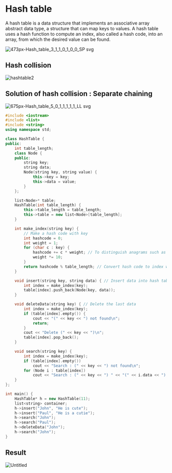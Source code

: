 # Hash table
A hash table is a data structure that implements an associative array abstract data type, a structure that can map keys to values. 
A hash table uses a hash function to compute an index, also called a hash code, into an array, from which the desired value can be found.

![473px-Hash_table_3_1_1_0_1_0_0_SP svg](https://user-images.githubusercontent.com/67142421/148845486-a0a5ecbe-ddfb-4660-983b-781dee2fcf82.png)

## Hash collision
![hashtable2](https://user-images.githubusercontent.com/67142421/148845229-92e74e37-9e50-42db-91cb-c1f49d493891.png)

## Solution of hash collision : Separate chaining
![675px-Hash_table_5_0_1_1_1_1_1_LL svg](https://user-images.githubusercontent.com/67142421/148845616-96162e68-6cb0-44e3-8344-042429f77294.png)

~~~C++
#include <iostream>
#include <list>
#include <string>
using namespace std;

class HashTable {
public:
	int table_length;
	class Node {
	public:
		string key;
		string data;
		Node(string key, string value) {
			this->key = key;
			this->data = value;
		}
	};

	list<Node>* table;
	HashTable(int table_length) {
		this->table_length = table_length;
		this->table = new list<Node>[table_length];
	}

	int make_index(string key) {
		// Make a hash code with key
		int hashcode = 0;
		int weight = 1;
		for (char c : key) {
			hashcode += c * weight; // To distinguish anagrams such as "abc" and "cba"
			weight *= 10;
		}
		return hashcode % table_length; // Convert hash code to index with hash function
	}

	void insert(string key, string data) { // Insert data into hash table
		int index = make_index(key);
		table[index].push_back(Node(key, data));
	}

	void deleteData(string key) { // Delete the last data
		int index = make_index(key);
		if (table[index].empty()) {
			cout << "(" << key << ") not found\n";
			return;
		}
		cout << "Delete (" << key << ")\n";
		table[index].pop_back();
	}

	void search(string key) {
		int index = make_index(key);
		if (table[index].empty())
			cout << "Search : (" << key << ") not found\n";
		for (Node i : table[index])
			cout << "Search : (" << key << ") " << "(" << i.data << ") found\n";
	}
};

int main() {
	HashTable* h = new HashTable(11);
	list<string> container;
	h->insert("John", "He is cute");
	h->insert("Paul", "He is a cutie");
	h->search("John");
	h->search("Paul");
	h->deleteData("John");
	h->search("John");
}
~~~
## Result
![Untitled](https://user-images.githubusercontent.com/67142421/148783425-8fae9f1b-3f41-4d8b-a70b-ae4e2781c94b.png)
